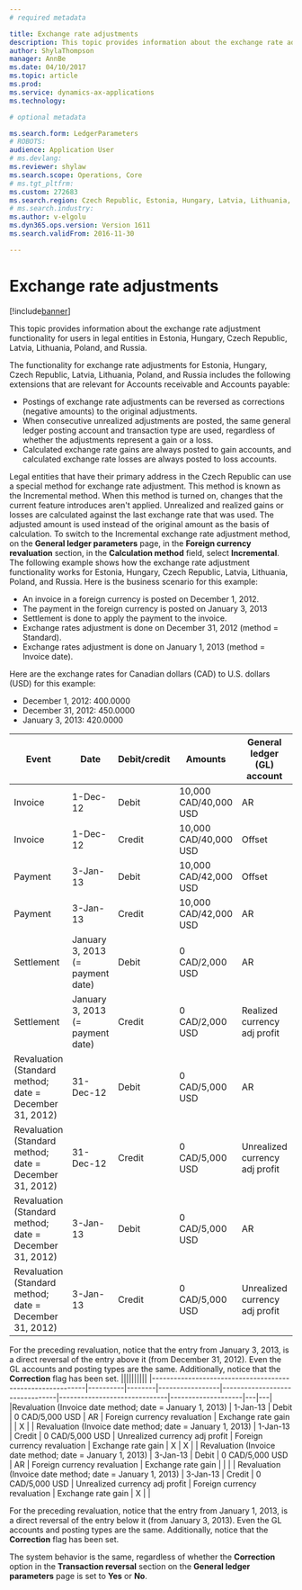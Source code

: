 ```yaml
---
# required metadata

title: Exchange rate adjustments
description: This topic provides information about the exchange rate adjustment functionality for users in legal entities in Estonia, Hungary, Czech Republic, Latvia, Lithuania, Poland, and Russia.
author: ShylaThompson
manager: AnnBe
ms.date: 04/10/2017
ms.topic: article
ms.prod: 
ms.service: dynamics-ax-applications
ms.technology: 

# optional metadata

ms.search.form: LedgerParameters
# ROBOTS: 
audience: Application User
# ms.devlang: 
ms.reviewer: shylaw
ms.search.scope: Operations, Core
# ms.tgt_pltfrm: 
ms.custom: 272683
ms.search.region: Czech Republic, Estonia, Hungary, Latvia, Lithuania, Poland, Russia
# ms.search.industry: 
ms.author: v-elgolu
ms.dyn365.ops.version: Version 1611
ms.search.validFrom: 2016-11-30

---
```


# Exchange rate adjustments

[!include[banner](../includes/banner.md)]


This topic provides information about the exchange rate adjustment functionality for users in legal entities in Estonia, Hungary, Czech Republic, Latvia, Lithuania, Poland, and Russia.

The functionality for exchange rate adjustments for Estonia, Hungary, Czech Republic, Latvia, Lithuania, Poland, and Russia includes the following extensions that are relevant for Accounts receivable and Accounts payable:

-   Postings of exchange rate adjustments can be reversed as corrections (negative amounts) to the original adjustments.
-   When consecutive unrealized adjustments are posted, the same general ledger posting account and transaction type are used, regardless of whether the adjustments represent a gain or a loss.
-   Calculated exchange rate gains are always posted to gain accounts, and calculated exchange rate losses are always posted to loss accounts.

Legal entities that have their primary address in the Czech Republic can use a special method for exchange rate adjustment. This method is known as the Incremental method. When this method is turned on, changes that the current feature introduces aren't applied. Unrealized and realized gains or losses are calculated against the last exchange rate that was used. The adjusted amount is used instead of the original amount as the basis of calculation. To switch to the Incremental exchange rate adjustment method, on the **General ledger parameters** page, in the **Foreign currency revaluation** section, in the **Calculation method** field, select **Incremental**. The following example shows how the exchange rate adjustment functionality works for Estonia, Hungary, Czech Republic, Latvia, Lithuania, Poland, and Russia. Here is the business scenario for this example:

-   An invoice in a foreign currency is posted on December 1, 2012.
-   The payment in the foreign currency is posted on January 3, 2013
-   Settlement is done to apply the payment to the invoice.
-   Exchange rates adjustment is done on December 31, 2012 (method = Standard).
-   Exchange rates adjustment is done on January 1, 2013 (method = Invoice date).

Here are the exchange rates for Canadian dollars (CAD) to U.S. dollars (USD) for this example:

-   December 1, 2012: 400.0000
-   December 31, 2012: 450.0000
-   January 3, 2013: 420.0000

| Event                                       | Date                             | Debit/credit | Amounts               | General ledger (GL) account    | Transaction type             | Posting type       | Credit | Correction |
|---------------------------------------------|----------------------------------|--------------|-----------------------|--------------------------------|------------------------------|--------------------|--------|------------|
| Invoice                                     | 1-Dec-12                         | Debit        | 10,000 CAD/40,000 USD | AR                             | Invoice                      | Customer balance   |        |            |
| Invoice                                     | 1-Dec-12                         | Credit       | 10,000 CAD/40,000 USD | Offset                         | Invoice                      | Ledger journal     | X      |            |
| Payment                                     | 3-Jan-13                         | Debit        | 10,000 CAD/42,000 USD | Offset                         | Payment                      | Ledger journal     |        |            |
| Payment                                     | 3-Jan-13                         | Credit       | 10,000 CAD/42,000 USD | AR                             | Payment                      | Customer balance   | X      |            |
| Settlement                                  | January 3, 2013 (= payment date) | Debit        | 0 CAD/2,000 USD       | AR                             | Customer                     | Exchange rate gain |        |            |
| Settlement                                  | January 3, 2013 (= payment date) | Credit       | 0 CAD/2,000 USD       | Realized currency adj profit   | Customer                     | Exchange rate gain | X      |            |
| Revaluation  (Standard method; date = December 31, 2012) | 31-Dec-12           | Debit        | 0 CAD/5,000 USD       | AR                             | Foreign currency revaluation | Exchange rate gain |        |            |
| Revaluation  (Standard method; date = December 31, 2012) | 31-Dec-12           | Credit       | 0 CAD/5,000 USD       | Unrealized currency adj profit | Foreign currency revaluation | Exchange rate gain | X      |            |
| Revaluation  (Standard method; date = December 31, 2012) | 3-Jan-13            | Debit        | 0 CAD/5,000 USD       | AR                             | Foreign currency revaluation | Exchange rate gain |        | X          |
| Revaluation  (Standard method; date = December 31, 2012) | 3-Jan-13            | Credit       | 0 CAD/5,000 USD       | Unrealized currency adj profit | Foreign currency revaluation | Exchange rate gain | X      | X          |



For the preceding revaluation, notice that the entry from January 3, 2013, is a direct reversal of the entry above it (from December 31, 2012). Even the GL accounts and posting types are the same. Additionally, notice that the **Correction** flag has been set.
||||||||||
|-----------------------------------------------------------|----------|--------|-----------------|--------------------------------|------------------------------|--------------------|---|---|
|Revaluation (Invoice date method; date = January 1, 2013)  | 1-Jan-13 | Debit  | 0 CAD/5,000 USD | AR                             | Foreign currency revaluation | Exchange rate gain |   | X |
| Revaluation (Invoice date method; date = January 1, 2013) | 1-Jan-13 | Credit | 0 CAD/5,000 USD | Unrealized currency adj profit | Foreign currency revaluation | Exchange rate gain | X | X |
| Revaluation (Invoice date method; date = January 1, 2013) | 3-Jan-13 | Debit  | 0 CAD/5,000 USD | AR                             | Foreign currency revaluation | Exchange rate gain |   |   |
| Revaluation (Invoice date method; date = January 1, 2013) | 3-Jan-13 | Credit | 0 CAD/5,000 USD | Unrealized currency adj profit | Foreign currency revaluation | Exchange rate gain | X |   |

For the preceding revaluation, notice that the entry from January 1, 2013, is a direct reversal of the entry below it (from January 3, 2013). Even the GL accounts and posting types are the same. Additionally, notice that the **Correction** flag has been set.

The system behavior is the same, regardless of whether the **Correction** option in the **Transaction reversal** section on the **General ledger parameters** page is set to **Yes** or **No**.




